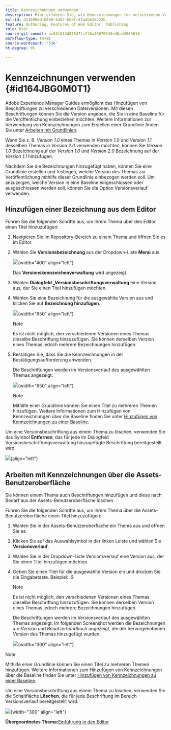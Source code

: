 ```yaml
---
title: Kennzeichnungen verwenden
description: Hier erfahren Sie, wie Kennzeichnungen für verschiedene Versionen einer Datei in Adobe Experience Manager Guides verwendet werden. Erfahren Sie, wie Sie einer Version eines Themas einen Titel hinzufügen oder ihn löschen.
exl-id: d116906d-b469-4a97-b0af-4fadbe15222b
feature: Authoring, Features of Web Editor, Publishing
role: User
source-git-commit: ac83f613d87547fc7f6a18070545e40ad4963616
workflow-type: tm+mt
source-wordcount: '536'
ht-degree: 0%

---
```


# Kennzeichnungen verwenden {#id164JBG0M0T1}

Adobe Experience Manager Guides ermöglicht das Hinzufügen von Beschriftungen zu verschiedenen Dateiversionen. Mit diesen Beschriftungen können Sie die Version angeben, die Sie in eine Baseline für die Veröffentlichung einbeziehen möchten. Weitere Informationen zur Verwendung von Kennzeichnungen zum Erstellen einer Grundlinie finden Sie unter [Arbeiten mit Grundlinien](generate-output-use-baseline-for-publishing.md#).

Wenn Sie z. B. *Version 1.0* eines Themas in *Version 1.0* und *Version 1.1* desselben Themas in *Version 2.0* verwenden möchten, können Sie *Version 1.0* Bezeichnung auf der *Version 1.0* und *Version 2.0* Bezeichnung auf der *Version 1.1* hinzufügen.

Nachdem Sie die Bezeichnungen hinzugefügt haben, können Sie eine Grundlinie erstellen und festlegen, welche Version des Themas zur Veröffentlichung mithilfe dieser Grundlinie einbezogen werden soll. Um anzuzeigen, welche Version in eine Baseline eingeschlossen oder ausgeschlossen werden soll, können Sie die Option Versionsverlauf verwenden.

## Hinzufügen einer Bezeichnung aus dem Editor

Führen Sie die folgenden Schritte aus, um Ihrem Thema über den Editor einen Titel hinzuzufügen:

1. Navigieren Sie im Repository-Bereich zu einem Thema und öffnen Sie es im Editor.
1. Wählen Sie **Versionsbezeichnung** aus der Dropdown-Liste **Menü** aus.

   ![](images/version-label-option.png){width="400" align="left"}

   Das **Versionskennzeichenverwaltung** wird angezeigt.

1. Wählen **Dialogfeld „Versionsbeschriftungsverwaltung** eine Version aus, der Sie einen Titel hinzufügen möchten.
1. Wählen Sie eine Bezeichnung für die ausgewählte Version aus und klicken Sie auf **Bezeichnung hinzufügen**.

   ![](images/version-label-management-dialog-new.png){width="650" align="left"}

   >[!NOTE]
   >
   > Es ist nicht möglich, den verschiedenen Versionen eines Themas dieselbe Beschriftung hinzuzufügen. Sie können derselben Version eines Themas jedoch mehrere Bezeichnungen hinzufügen.
1. Bestätigen Sie, dass Sie die Kennzeichnungen in der Bestätigungsaufforderung anwenden.

   Die Beschriftungen werden im Versionsverlauf des ausgewählten Themas angezeigt.

   ![](images/label-comparison-version-history.png){width="650" align="left"}

   >[!NOTE]
   >
   > Mithilfe einer Grundlinie können Sie einen Titel zu mehreren Themen hinzufügen. Weitere Informationen zum Hinzufügen von Kennzeichnungen über die Baseline finden Sie unter [Hinzufügen von Kennzeichnungen zu einer Baseline](generate-output-use-baseline-for-publishing.md#id184KD0T305Z).

Um eine Versionsbeschriftung aus einem Thema zu löschen, verwenden Sie das Symbol **Entfernen**, das für jede im Dialogfeld Versionsbeschriftungsverwaltung hinzugefügte Beschriftung bereitgestellt wird.

![](images/remove-version-label.png){align="left"}


## Arbeiten mit Kennzeichnungen über die Assets-Benutzeroberfläche

Sie können einem Thema auch Beschriftungen hinzufügen und diese nach Bedarf aus der Assets-Benutzeroberfläche löschen.

Führen Sie die folgenden Schritte aus, um Ihrem Thema über die Assets-Benutzeroberfläche einen Titel hinzuzufügen:

1. Wählen Sie in der Assets-Benutzeroberfläche ein Thema aus und öffnen Sie es.
1. Klicken Sie auf das Auswahlsymbol in der linken Leiste und wählen Sie **Versionsverlauf**.
1. Wählen Sie in der Dropdown-Liste Versionsverlauf eine Version aus, der Sie einen Titel hinzufügen möchten.
1. Geben Sie einen Titel für die ausgewählte Version ein und drücken Sie die Eingabetaste. Beispiel: *.6*.

   >[!NOTE]
   >
   > Es ist nicht möglich, den verschiedenen Versionen eines Themas dieselbe Beschriftung hinzuzufügen. Sie können derselben Version eines Themas jedoch mehrere Bezeichnungen hinzufügen.

   Die Beschriftungen werden im Versionsverlauf des ausgewählten Themas angezeigt. Im folgenden Screenshot werden die Bezeichnungen *x.x-Version* und *Benutzerhandbuch* angezeigt, die der hervorgehobenen Version des Themas hinzugefügt wurden.

   ![](images/labels.png){width="300" align="left"}

>[!NOTE]
>
> Mithilfe einer Grundlinie können Sie einen Titel zu mehreren Themen hinzufügen. Weitere Informationen zum Hinzufügen von Kennzeichnungen über die Baseline finden Sie unter [Hinzufügen von Kennzeichnungen zu einer Baseline](generate-output-use-baseline-for-publishing.md#id184KD0T305Z).

Um eine Versionsbeschriftung aus einem Thema zu löschen, verwenden Sie die Schaltfläche **Löschen**, die für jede Beschriftung im Bereich Versionsverlauf bereitgestellt wird.

![](images/delete-labels.png){width="300" align="left"}


**Übergeordnetes Thema:**&#x200B;[ Einführung in den Editor](web-editor.md)
